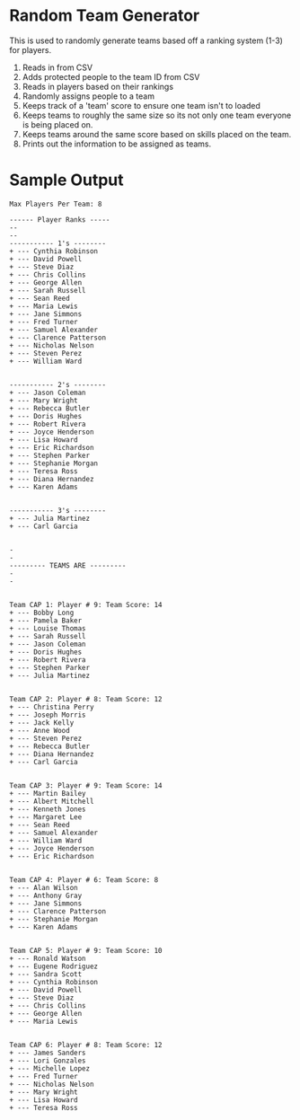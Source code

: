 # Random Team Generator
This is used to randomly generate teams based off a ranking system (1-3) for players.

1) Reads in from CSV
2) Adds protected people to the team ID from CSV 
3) Reads in players based on their rankings 
4) Randomly assigns people to a team
5) Keeps track of a 'team' score to ensure one team isn't to loaded
6) Keeps teams to roughly the same size so its not only one team everyone is being placed on.
7) Keeps teams around the same score based on skills placed on the team. 
8) Prints out the information to be assigned as teams. 

# Sample Output 
```Total Number of Players: 51
Max Players Per Team: 8

------ Player Ranks -----
--
--
----------- 1's --------
+ --- Cynthia Robinson
+ --- David Powell
+ --- Steve Diaz
+ --- Chris Collins
+ --- George Allen
+ --- Sarah Russell
+ --- Sean Reed
+ --- Maria Lewis
+ --- Jane Simmons
+ --- Fred Turner
+ --- Samuel Alexander
+ --- Clarence Patterson
+ --- Nicholas Nelson
+ --- Steven Perez
+ --- William Ward


----------- 2's --------
+ --- Jason Coleman
+ --- Mary Wright
+ --- Rebecca Butler
+ --- Doris Hughes
+ --- Robert Rivera
+ --- Joyce Henderson
+ --- Lisa Howard
+ --- Eric Richardson
+ --- Stephen Parker
+ --- Stephanie Morgan
+ --- Teresa Ross
+ --- Diana Hernandez
+ --- Karen Adams


----------- 3's --------
+ --- Julia Martinez
+ --- Carl Garcia


-
-
--------- TEAMS ARE ---------
-
-


Team CAP 1: Player # 9: Team Score: 14
+ --- Bobby Long
+ --- Pamela Baker
+ --- Louise Thomas
+ --- Sarah Russell
+ --- Jason Coleman
+ --- Doris Hughes
+ --- Robert Rivera
+ --- Stephen Parker
+ --- Julia Martinez


Team CAP 2: Player # 8: Team Score: 12
+ --- Christina Perry
+ --- Joseph Morris
+ --- Jack Kelly
+ --- Anne Wood
+ --- Steven Perez
+ --- Rebecca Butler
+ --- Diana Hernandez
+ --- Carl Garcia


Team CAP 3: Player # 9: Team Score: 14
+ --- Martin Bailey
+ --- Albert Mitchell
+ --- Kenneth Jones
+ --- Margaret Lee
+ --- Sean Reed
+ --- Samuel Alexander
+ --- William Ward
+ --- Joyce Henderson
+ --- Eric Richardson


Team CAP 4: Player # 6: Team Score: 8
+ --- Alan Wilson
+ --- Anthony Gray
+ --- Jane Simmons
+ --- Clarence Patterson
+ --- Stephanie Morgan
+ --- Karen Adams


Team CAP 5: Player # 9: Team Score: 10
+ --- Ronald Watson
+ --- Eugene Rodriguez
+ --- Sandra Scott
+ --- Cynthia Robinson
+ --- David Powell
+ --- Steve Diaz
+ --- Chris Collins
+ --- George Allen
+ --- Maria Lewis


Team CAP 6: Player # 8: Team Score: 12
+ --- James Sanders
+ --- Lori Gonzales
+ --- Michelle Lopez
+ --- Fred Turner
+ --- Nicholas Nelson
+ --- Mary Wright
+ --- Lisa Howard
+ --- Teresa Ross
